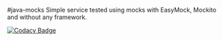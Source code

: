 #java-mocks
Simple service tested using mocks with EasyMock, Mockito and without any framework.


[![Codacy Badge](https://api.codacy.com/project/badge/Grade/56e745bef17f40f4ab26b4d9b708f88a)](https://www.codacy.com?utm_source=github.com&amp;utm_medium=referral&amp;utm_content=testowanieaplikacjijavaug/projekt2-OskarBir&amp;utm_campaign=Badge_Grade)
